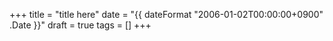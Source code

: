 +++
title = "title here"
date = "{{ dateFormat "2006-01-02T00:00:00+0900" .Date }}"
draft = true
tags = []
+++
